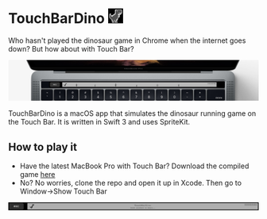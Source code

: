 # TouchBarDino <img src="Resources/Icon.png" width="30">
Who hasn't played the dinosaur game in Chrome when the internet goes down? But how about with Touch Bar?

<img src="GitHub/poster.png">

TouchBarDino is a macOS app that simulates the dinosaur running game on the Touch Bar. It is written in Swift 3 and uses SpriteKit.

## How to play it
* Have the latest MacBook Pro with Touch Bar? Download the compiled game [here](https://github.com/yuhuili/TouchBarDino/raw/master/Compiled/Dino%202016-11-22%2020-23-19/Dino.zip)
* No? No worries, clone the repo and open it up in Xcode. Then go to Window->Show Touch Bar

<img src="GitHub/play.gif">
